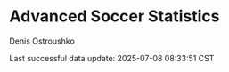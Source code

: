 # Advanced Soccer Statistics
Denis Ostroushko

<!-- gfm -->

Last successful data update: 2025-07-08 08:33:51 CST
